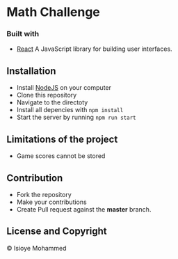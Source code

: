# Math Challenge

### Built with
- [React](https://facebook.github.io/react/) A JavaScript library for building user interfaces.

## Installation
- Install [NodeJS](http://nodejs.org/en) on your computer
- Clone this repository
- Navigate to the directoty
- Install all depencies with ```npm install```
- Start the server by running ```npm run start```

## Limitations of the project
- Game scores cannot be stored


## Contribution
  * Fork the repository
  * Make your contributions
  * Create Pull request against the **master** branch.


## License and Copyright
&copy; Isioye Mohammed

